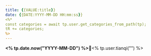 ```yaml
---
title: {{VALUE:title}}
date: {{DATE:YYYY-MM-DD HH:mm:ss}}
<%* 
const categories = await tp.user.get_categories_from_path(tp); 
tR += categories; 
%>
---
```

**<% tp.date.now("YYYY-MM-DD") %>**🌱<% tp.user.tianqi("") %>
  